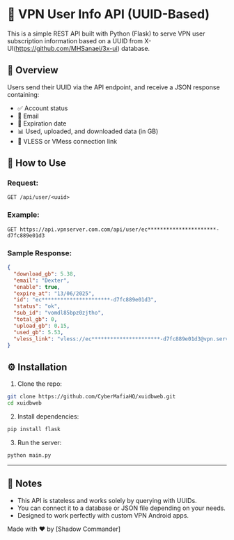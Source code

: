 # 🔐 VPN User Info API (UUID-Based)

This is a simple REST API built with Python (Flask) to serve VPN user subscription information based on a UUID from X-UI(https://github.com/MHSanaei/3x-ui) database.

## 📌 Overview

Users send their UUID via the API endpoint, and receive a JSON response containing:

- ✅ Account status
- 📩 Email
- 📅 Expiration date
- 📊 Used, uploaded, and downloaded data (in GB)
- 🔗 VLESS or VMess connection link

## 🚀 How to Use

### Request:

```
GET /api/user/<uuid>
```

### Example:

```
GET https://api.vpnserver.com.com/api/user/ec**********************-d7fc889e01d3
```

### Sample Response:

```json
{
  "download_gb": 5.38,
  "email": "Dexter",
  "enable": true,
  "expire_at": "13/06/2025",
  "id": "ec**********************-d7fc889e01d3",
  "status": "ok",
  "sub_id": "vomdl85bpz0zjtho",
  "total_gb": 0,
  "upload_gb": 0.15,
  "used_gb": 5.53,
  "vless_link": "vless://ec**********************-d7fc889e01d3@vpn.server.com:443?...#Dexter"
}
```

## ⚙️ Installation

1. Clone the repo:

```bash
git clone https://github.com/CyberMafiaHQ/xuidbweb.git
cd xuidbweb
```

2. Install dependencies:

```bash
pip install flask
```

3. Run the server:

```bash
python main.py
```

---

## 📝 Notes

- This API is stateless and works solely by querying with UUIDs.
- You can connect it to a database or JSON file depending on your needs.
- Designed to work perfectly with custom VPN Android apps.


Made with ❤️ by [Shadow Commander]